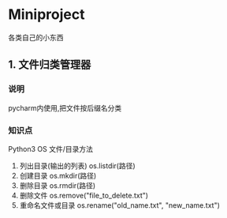 # Miniproject
各类自己的小东西
## 1. 文件归类管理器
### 说明
pycharm内使用,把文件按后缀名分类
### 知识点
Python3 OS 文件/目录方法
  1. 列出目录(输出的列表) os.listdir(路径)
  2. 创建目录 os.mkdir(路径)
  3. 删除目录 os.rmdir(路径)
  4. 删除文件 os.remove("file_to_delete.txt")
  5. 重命名文件或目录  os.rename("old_name.txt", "new_name.txt")
